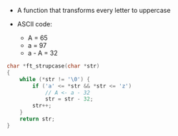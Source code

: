 - A function that transforms every letter to uppercase

- ASCII code:
	- A = 65
	- a = 97
	- a - A = 32

```c
char *ft_strupcase(char *str)
{
    while (*str != '\0') {
        if ('a' <= *str && *str <= 'z')
            // A <- a - 32
            str = str - 32;
        str++;
    }
    return str;
}
```
